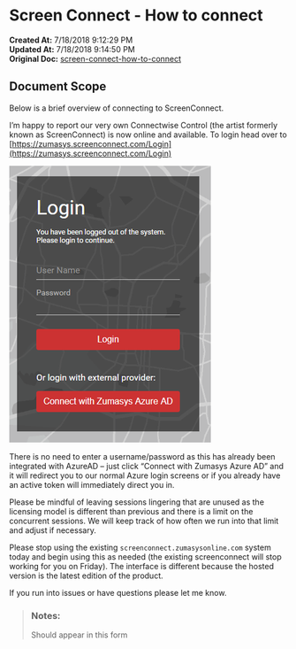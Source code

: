 # Screen Connect - How to connect

**Created At:** 7/18/2018 9:12:29 PM  
**Updated At:** 7/18/2018 9:14:50 PM  
**Original Doc:** [screen-connect-how-to-connect](https://docs.zumasys.com/47150-internal-applications/screen-connect-how-to-connect)  


## Document Scope

Below is a brief overview of connecting to ScreenConnect.



I’m happy to report our very own Connectwise Control (the artist formerly known as ScreenConnect) is now online and available. To login head over to [https://zumasys.screenconnect.com/Login](https://zumasys.screenconnect.com/Login)

![screen-connect-how-to-connect: 1531948416655-screenconnect](./1531948416655-screenconnect.png)

There is no need to enter a username/password as this has already been integrated with AzureAD – just click “Connect with Zumasys Azure AD” and it will redirect you to our normal Azure login screens or if you already have an active token will immediately direct you in.

Please be mindful of leaving sessions lingering that are unused as the licensing model is different than previous and there is a limit on the concurrent sessions. We will keep track of how often we run into that limit and adjust if necessary.

Please stop using the existing `screenconnect.zumasysonline.com` system today and begin using this as needed (the existing screenconnect will stop working for you on Friday). The interface is different because the hosted version is the latest edition of the product.

If you run into issues or have questions please let me know.


> ### Notes: 
> 
> Should appear in this form

